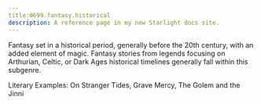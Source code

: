 ```yaml
---
title:0699.fantasy.historical
description: A reference page in my new Starlight docs site.
---
```

Fantasy set in a historical period, 
generally before the 20th century, 
with an added element of magic. 
Fantasy stories from legends focusing on Arthurian, Celtic, or Dark Ages 
historical timelines generally fall within this subgenre. 

Literary Examples: On Stranger Tides, Grave Mercy, The Golem and the Jinni
